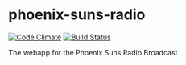 # phoenix-suns-radio
[![Code Climate](https://codeclimate.com/github/steventhanna/phoenix-suns-radio/badges/gpa.svg)](https://codeclimate.com/github/steventhanna/phoenix-suns-radio)
[![Build Status](https://travis-ci.org/steventhanna/phoenix-suns-radio.svg?branch=master)](https://travis-ci.org/steventhanna/phoenix-suns-radio)

The webapp for the Phoenix Suns Radio Broadcast
